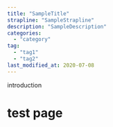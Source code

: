 ```yaml
---
title: "SampleTitle"
strapline: "SampleStrapline"
description: "SampleDescription"
categories:
  - "category"
tag:
  - "tag1"
  - "tag2"
last_modified_at: 2020-07-08
---
```


introduction

# test page
